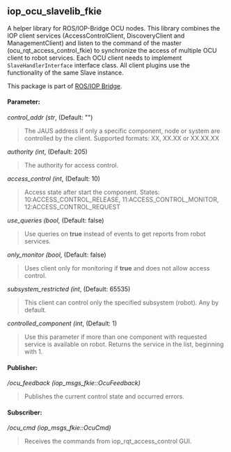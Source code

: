 ## iop_ocu_slavelib_fkie

A helper library for ROS/IOP-Bridge OCU nodes. This library combines the IOP client services (AccessControlClient, DiscoveryClient and ManagementClient) and listen to the command of the master (ocu_rqt_access_control_fkie) to synchronize the access of multiple OCU client to robot services.
Each OCU client needs to implement `SlaveHandlerInterface` interface class. All client plugins use the functionality of the same Slave instance.

This package is part of [ROS/IOP Bridge](https://github.com/fkie/iop_core/blob/master/README.md).

#### Parameter:

_control_addr (str_, (Default: "")

> The JAUS address if only a specific component, node or system are controlled by the client. Supported formats: XX, XX.XX or XX.XX.XX

_authority (int_, (Default: 205)

> The authority for access control.

_access_control (int_, (Default: 10)

> Access state after start the component. States: 10:ACCESS_CONTROL_RELEASE, 11:ACCESS_CONTROL_MONITOR, 12:ACCESS_CONTROL_REQUEST

_use_queries (bool_, (Default: false)

> Use queries on __true__ instead of events to get reports from robot services.

_only_monitor (bool_, (Default: false)

> Uses client only for monitoring if __true__ and does not allow access control.

_subsystem_restricted (int_, (Default: 65535)

> This client can control only the specified subsystem (robot). Any by default.

_controlled_component (int_, (Default: 1)

> Use this parameter if more than one component with requested service is available on robot. Returns the service in the list, beginning with 1.


#### Publisher:

_/ocu_feedback (iop_msgs_fkie::OcuFeedback)_

> Publishes the current control state and occurred errors.

#### Subscriber:

_/ocu_cmd (iop_msgs_fkie::OcuCmd)_

> Receives the commands from iop_rqt_access_control GUI.
